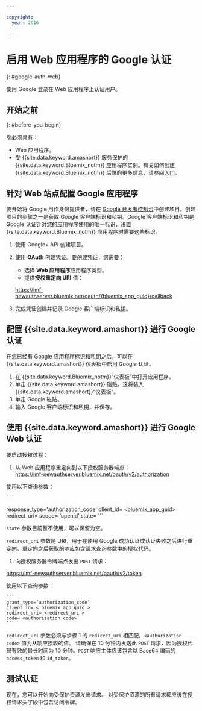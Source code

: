 ```yaml
---

copyright:
  year: 2016

---
```


# 启用 Web 应用程序的 Google 认证
{: #google-auth-web}

使用 Google 登录在 Web 应用程序上认证用户。


## 开始之前
{: #before-you-begin}

您必须具有：
* Web 应用程序。
* 受 {{site.data.keyword.amashort}} 服务保护的 {{site.data.keyword.Bluemix_notm}} 应用程序实例。有关如何创建 {{site.data.keyword.Bluemix_notm}} 后端的更多信息，请参阅[入门](index.html)。

## 针对 Web 站点配置 Google 应用程序
要开始将 Google 用作身份提供者，请在 [Google 开发者控制台](https://console.developers.google.com)中创建项目。创建项目的步骤之一是获取 Google 客户端标识和私钥。Google 客户端标识和私钥是 Google 认证针对您的应用程序使用的唯一标识，设置 {{site.data.keyword.Bluemix_notm}} 应用程序时需要这些标识。

1. 使用 Google+ API 创建项目。
1. 使用 **OAuth** 创建凭证。要创建凭证，您需要：
    * 选择 **Web 应用程序**应用程序类型。
    * 提供**授权重定向 URI** 值：

     https://imf-newauthserver.bluemix.net/oauth/{bluemix_app_guid}/callback
1. 完成凭证创建并记录 Google 客户端标识和私钥。


## 配置 {{site.data.keyword.amashort}} 进行 Google 认证
在您已经有 Google 应用程序标识和私钥之后，可以在 {{site.data.keyword.amashort}} 仪表板中启用 Google 认证。

1. 在 {{site.data.keyword.Bluemix_notm}}“仪表板”中打开应用程序。
1. 单击 {{site.data.keyword.amashort}} 磁贴。这将装入 {{site.data.keyword.amashort}}“仪表板”。
1. 单击 Google 磁贴。
1. 输入 Google 客户端标识和私钥，并保存。


## 使用 {{site.data.keyword.amashort}} 进行 Google Web 认证
要启动授权过程：

1. 从 Web 应用程序重定向到以下授权服务器端点：  
  https://imf-newauthserver.bluemix.net/oauth/v2/authorization

  使用以下查询参数：
  
	```
response_type='authorization_code'
   client_id= <bluemix_app_guid>
   redirect_uri= <uri which you want to return to after getting a grant code>
   scope= ‘openid’
   state= <state>
	```

  `state` 参数目前暂不使用，可以保留为空。

  `redirect_uri` 参数是 URI，用于在使用 Google 成功认证或认证失败之后进行重定向。重定向之后获取的响应包含请求查询参数中的授权代码。
1. 向授权服务器令牌端点发出 `POST` 请求：

 https://imf-newauthserver.bluemix.net/oauth/v2/token


  使用以下查询参数：
  

	```
  	grant_type=’authorization_code’
    client_id= < bluemix_app_guid >
    redirect_uri= <redirect_uri >
    code= <authorization code>
	```
`redirect_uri` 参数必须与步骤 1 的 `redirect_uri` 相匹配，`<authorization code>` 值为从响应接收的值。
请确保在 10 分钟内发送此 `POST` 请求，因为授权代码有效的最长时间为 10 分钟。`POST` 响应主体应该包含以 Base64 编码的 `access_token` 和 `id_token`。

## 测试认证

现在，您可以开始向受保护资源发出请求。
对受保护资源的所有请求都应该在授权请求头字段中包含访问令牌。


